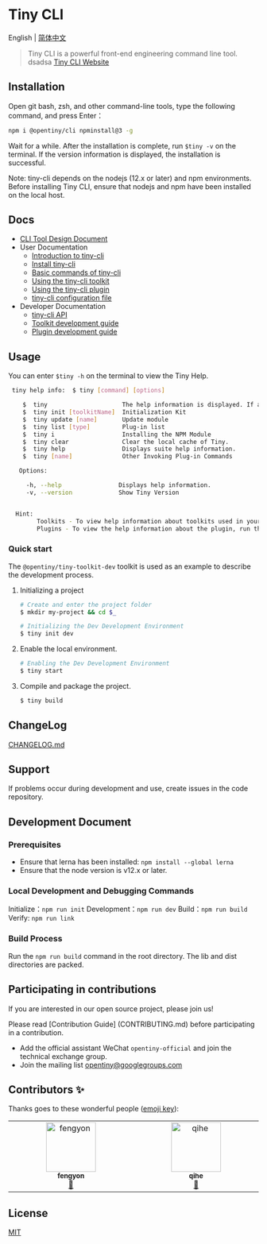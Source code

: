 # Tiny CLI

English | [简体中文](README.zh-CN.md)

> Tiny CLI is a powerful front-end engineering command line tool.
dsadsa
[Tiny CLI Website](https://opentiny.design/tiny-cli/home)


## Installation

Open git bash, zsh, and other command-line tools, type the following command, and press Enter：

```bash
npm i @opentiny/cli npminstall@3 -g
```

Wait for a while. After the installation is complete, run `$tiny -v` on the terminal. If the version information is displayed, the installation is successful.

Note: tiny-cli depends on the nodejs (12.x or later) and npm environments. Before installing Tiny CLI, ensure that nodejs and npm have been installed on the local host.

## Docs

* [CLI Tool Design Document](docs/tool-design.md)
* User Documentation
	* [Introduction to tiny-cli](docs/use-summary.md)
	* [Install tiny-cli](docs/use-install.md)
	* [Basic commands of tiny-cli](docs/use-cli.md)
	* [Using the tiny-cli toolkit](docs/use-toolkit.md)
	* [Using the tiny-cli plugin](docs/use-plugin.md)
	* [tiny-cli configuration file](docs/use-config.md)
* Developer Documentation
	* [tiny-cli API](docs/api.md)
	* [Toolkit development guide](docs/dev-toolkit.md)
	* [Plugin development guide](docs/dev-plugin.md)

## Usage

You can enter `$tiny -h` on the terminal to view the Tiny Help.

```bash
 tiny help info:  $ tiny [command] [options]

    $  tiny                     The help information is displayed. If a toolkit is used in the directory, the help information of the toolkit is also displayed.
    $  tiny init [toolkitName]  Initialization Kit
    $  tiny update [name]       Update module
    $  tiny list [type]         Plug-in list
    $  tiny i                   Installing the NPM Module
    $  tiny clear               Clear the local cache of Tiny.
    $  tiny help                Displays suite help information.
    $  tiny [name]              Other Invoking Plug-in Commands

   Options:

     -h, --help                Displays help information.
     -v, --version             Show Tiny Version


  Hint:
		Toolkits - To view help information about toolkits used in your project, execute this command in the project root directory.
		Plugins - To view the help information about the plugin, run the tiny [name] help command, for example, tiny git help.
```

### Quick start

The `@opentiny/tiny-toolkit-dev` toolkit is used as an example to describe the development process.


1. Initializing a project

	```bash
	# Create and enter the project folder
	$ mkdir my-project && cd $_
	
	# Initializing the Dev Development Environment
	$ tiny init dev
	```
	
3. Enable the local environment.

	```bash
	# Enabling the Dev Development Environment
	$ tiny start
	```

4. Compile and package the project.

	```bash
	$ tiny build
	```	

## ChangeLog

[CHANGELOG.md](CHANGELOG.md)

## Support

If problems occur during development and use, create issues in the code repository.

## Development Document

### Prerequisites

* Ensure that lerna has been installed: `npm install --global lerna`
* Ensure that the node version is v12.x or later.

### Local Development and Debugging Commands

Initialize：`npm run init`
Development：`npm run dev`
Build：`npm run build`
Verify: `npm run link`

### Build Process

Run the `npm run build` command in the root directory. The lib and dist directories are packed.


## Participating in contributions

If you are interested in our open source project, please join us!

Please read [Contribution Guide] (CONTRIBUTING.md) before participating in a contribution.

- Add the official assistant WeChat `opentiny-official` and join the technical exchange group.
- Join the mailing list opentiny@googlegroups.com

## Contributors ✨

Thanks goes to these wonderful people ([emoji key](https://allcontributors.org/docs/en/emoji-key)):

<!-- ALL-CONTRIBUTORS-LIST:START - Do not remove or modify this section -->
<!-- prettier-ignore-start -->
<!-- markdownlint-disable -->
<table>
  <tbody>
    <tr>
      <td align="center" valign="top" width="14.28%"><a href="https://github.com/fengyon"><img src="https://avatars.githubusercontent.com/u/84690330?v=4?s=100" width="100px;" alt="fengyon"/><br /><sub><b>fengyon</b></sub></a><br /><a href="https://github.com/opentiny/tiny-cli/commits?author=fengyon" title="Documentation">📖</a></td>
      <td align="center" valign="top" width="14.28%"><a href="https://github.com/howling-wind"><img src="https://avatars.githubusercontent.com/u/119645349?v=4?s=100" width="100px;" alt="qihe"/><br /><sub><b>qihe</b></sub></a><br /><a href="https://github.com/opentiny/tiny-cli/commits?author=howling-wind" title="Documentation">📖</a></td>
    </tr>
  </tbody>
</table>

<!-- markdownlint-restore -->
<!-- prettier-ignore-end -->

<!-- ALL-CONTRIBUTORS-LIST:END -->

## License

[MIT](LICENSE)
